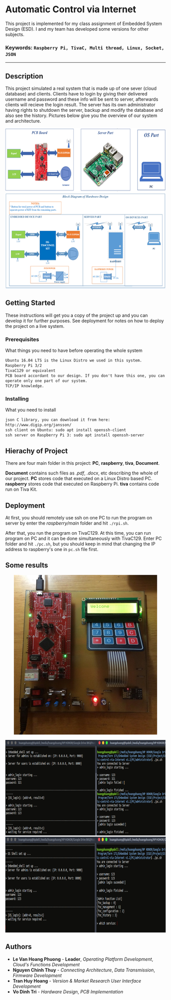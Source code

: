 # **Automatic Control via Internet**
This project is implemented for my class assignment of Embedded System Design (ESD). I and my team has developed some versions for other subjects.
### Keywords: `Raspberry Pi, TivaC, Multi thread, Linux, Socket, JSON`
----
## Description
This project simulated a real system that is made up of one sever (cloud database) and clients. Clients have to login by giving their delivered username and password and these info will be sent to server, afterwards clients will recieve the login result. The server has its own administrator having rights to shutdown the server, backup and modify the database and also see the history. Pictures below give you the overview of our system and architecture.

<p align="center">
<img src="Document/img/System Partitioning.png" height="200" width="700" title="System partitions">
<img src="Document/img/HW Block Diagram.png"  height="300" width="700" title="bottom">
</p>

## Getting Started
These instructions will get you a copy of the project up and you can develop it for further purposes. See deployment for notes on how to deploy the project on a live system.

### Prerequisites
What things you need to have before operating the whole system
```
Ubuntu 16.04 LTS is the Linux Distro we used in this system.
Raspberry Pi 3/2
TivaC129 or equivalent
PCB board accordant to our design. If you don't have this one, you can operate only one part of our system.
TCP/IP knowledge.
```

### Installing
What you need to install
```
json C library, you can download it from here: http://www.digip.org/jansson/
ssh client on Ubuntu: sudo apt install openssh-client
ssh server on Raspberry Pi 3: sudo apt install openssh-server
```	

## Hierachy of Project
There are four main folder in this project:  **PC**,  **raspberry**,  **tiva**,  **Document**.

**Document** contains such files as *.pdf*, *.docx*, etc describing the whole of our project.
**PC** stores code that executed on a Linux Distro based PC.
**raspberry** stores code that executed on Raspberry Pi.
**tiva** contains code run on Tiva Kit.

## Deployment
At first, you should remotely use ssh on one PC to run the program on server by enter the *raspberry/main* folder and hit ```./rpi.sh```.

After that, you run the program on TivaC129. At this time, you can run program on PC and it can be done simultaneously with TivaC129. Enter PC folder and hit ```./pc.sh```, but you should keep in mind that changing the IP address to raspberry's one in ```pc.sh``` file first.

## Some results
<p align="center">
<img src="Document/img/board.png" height="500" width="450" title="System partitions">
<p align="center">
<img src="Document/img/login.png" height="300" width="700" title="System partitions">
<img src="Document/img/service.png"  height="300" width="700" title="bottom">
</p>

## Authors

* **Le Van Hoang Phuong** - **Leader**, *Operating Platform Development*, *Cloud's Functions Development*
* **Nguyen Chinh Thuy** - *Connecting Architecture*, *Data Transmission*, *Firmware Development*
* **Tran Huy Hoang** - *Version & Market Research* *User Interface Development*
* **Vo Dinh Tri** - *Hardware Design*, *PCB Implementation*

